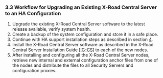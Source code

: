 ### 3.3 Workflow for Upgrading an Existing X-Road Central Server to an HA Configuration

1.  Upgrade the existing X-Road Central Server software to the latest release available, verify system health.
2.  Create a backup of the system configuration and store it in a safe place.
3.  Continue with HA support installation steps as described in section [4](#4-general-installation-of-ha-support).
4.  Install the X-Road Central Server software as described in the X-Road Central Server Installation Guide \[[IG-CS](#Ref_IG-CS)\] to each of the new nodes.
5.  After installing and configuring all the X-Road Central Server nodes, retrieve new internal and external configuration anchor files from one of the nodes and distribute the files to all Security Servers and configuration proxies.